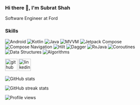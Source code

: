 ### Hi there 👋, I'm Subrat Shah
Software Engineer at Ford

### Skills

![Android](https://img.shields.io/static/v1?label=&message=Android&color=2bbc8a)
![Kotlin](https://img.shields.io/static/v1?label=&message=Kotlin&color=2bbc8a)
![Java](https://img.shields.io/static/v1?label=&message=Java&color=2bbc8a)
![MVVM](https://img.shields.io/static/v1?label=&message=MVVM&color=2bbc8a)
![Jetpack Compose](https://img.shields.io/static/v1?label=&message=JetpackCompose&color=2bbc8a)
![Compose Navigation](https://img.shields.io/static/v1?label=&message=ComposeNavigation&color=2bbc8a)
![Hilt](https://img.shields.io/static/v1?label=&message=Hilt&color=2bbc8a)
![Dagger](https://img.shields.io/static/v1?label=&message=Dagger&color=2bbc8a)
![RxJava](https://img.shields.io/static/v1?label=&message=RxJava&color=2bbc8a)
![Coroutines](https://img.shields.io/static/v1?label=&message=Coroutines&color=2bbc8a)
![Data Structures](https://img.shields.io/static/v1?label=&message=DataStructures&color=2bbc8a)
![Algorithms](https://img.shields.io/static/v1?label=&message=Algorithms&color=2bbc8a)

[<img src='https://cdn.jsdelivr.net/npm/simple-icons@3.0.1/icons/github.svg' alt='github' height='40'>](https://github.com/subratshah)  [<img src='https://cdn.jsdelivr.net/npm/simple-icons@3.0.1/icons/linkedin.svg' alt='linkedin' height='40'>](https://www.linkedin.com/in/https://www.linkedin.com/in/subratshah//)

![GitHub stats](https://github-readme-stats.vercel.app/api?username=subratshah&show_icons=true)

![GitHub streak stats](https://github-readme-streak-stats.herokuapp.com/?user=subratshah)

![Profile views](https://gpvc.arturio.dev/subratshah)

<!--
**subratshah/subratshah** is a ✨ _special_ ✨ repository because its `README.md` (this file) appears on your GitHub profile.

Here are some ideas to get you started:

- 🔭 I’m currently working on ...
- 🌱 I’m currently learning ...
- 👯 I’m looking to collaborate on ...
- 🤔 I’m looking for help with ...
- 💬 Ask me about ...
- 📫 How to reach me: ...
- 😄 Pronouns: ...
- ⚡ Fun fact: ...
-->

